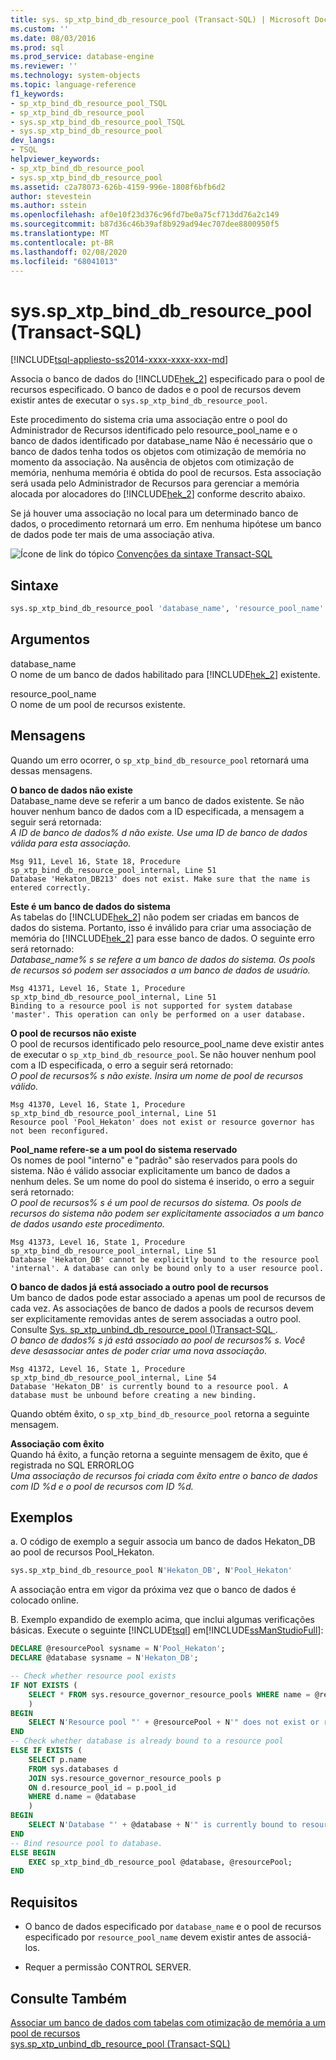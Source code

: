 ```yaml
---
title: sys. sp_xtp_bind_db_resource_pool (Transact-SQL) | Microsoft Docs
ms.custom: ''
ms.date: 08/03/2016
ms.prod: sql
ms.prod_service: database-engine
ms.reviewer: ''
ms.technology: system-objects
ms.topic: language-reference
f1_keywords:
- sp_xtp_bind_db_resource_pool_TSQL
- sp_xtp_bind_db_resource_pool
- sys.sp_xtp_bind_db_resource_pool_TSQL
- sys.sp_xtp_bind_db_resource_pool
dev_langs:
- TSQL
helpviewer_keywords:
- sp_xtp_bind_db_resource_pool
- sys.sp_xtp_bind_db_resource_pool
ms.assetid: c2a78073-626b-4159-996e-1808f6bfb6d2
author: stevestein
ms.author: sstein
ms.openlocfilehash: af0e10f23d376c96fd7be0a75cf713dd76a2c149
ms.sourcegitcommit: b87d36c46b39af8b929ad94ec707dee8800950f5
ms.translationtype: MT
ms.contentlocale: pt-BR
ms.lasthandoff: 02/08/2020
ms.locfileid: "68041013"
---
```

# <a name="syssp_xtp_bind_db_resource_pool-transact-sql"></a>sys.sp_xtp_bind_db_resource_pool (Transact-SQL)
[!INCLUDE[tsql-appliesto-ss2014-xxxx-xxxx-xxx-md](../../includes/tsql-appliesto-ss2014-xxxx-xxxx-xxx-md.md)]

  Associa o banco de dados do [!INCLUDE[hek_2](../../includes/hek-2-md.md)] especificado para o pool de recursos especificado. O banco de dados e o pool de recursos devem existir antes de executar o `sys.sp_xtp_bind_db_resource_pool`.  
  
 Este procedimento do sistema cria uma associação entre o pool do Administrador de Recursos identificado pelo resource_pool_name e o banco de dados identificado por database_name Não é necessário que o banco de dados tenha todos os objetos com otimização de memória no momento da associação. Na ausência de objetos com otimização de memória, nenhuma memória é obtida do pool de recursos. Esta associação será usada pelo Administrador de Recursos para gerenciar a memória alocada por alocadores do [!INCLUDE[hek_2](../../includes/hek-2-md.md)] conforme descrito abaixo.  
  
 Se já houver uma associação no local para um determinado banco de dados, o procedimento retornará um erro.  Em nenhuma hipótese um banco de dados pode ter mais de uma associação ativa.  
  
 ![Ícone de link do tópico](../../database-engine/configure-windows/media/topic-link.gif "Ícone de link do tópico") [Convenções da sintaxe Transact-SQL](../../t-sql/language-elements/transact-sql-syntax-conventions-transact-sql.md)  
  
  
## <a name="syntax"></a>Sintaxe  
  
```sql  
sys.sp_xtp_bind_db_resource_pool 'database_name', 'resource_pool_name'  
```  
  
## <a name="arguments"></a>Argumentos  
 database_name  
 O nome de um banco de dados habilitado para [!INCLUDE[hek_2](../../includes/hek-2-md.md)] existente.  
  
 resource_pool_name  
 O nome de um pool de recursos existente.  
  
## <a name="messages"></a>Mensagens  
 Quando um erro ocorrer, o `sp_xtp_bind_db_resource_pool` retornará uma dessas mensagens.  
  
 **O banco de dados não existe**  
 Database_name deve se referir a um banco de dados existente. Se não houver nenhum banco de dados com a ID especificada, a mensagem a seguir será retornada:   
*A ID de banco de dados% d não existe.  Use uma ID de banco de dados válida para esta associação.*  
  
```  
Msg 911, Level 16, State 18, Procedure sp_xtp_bind_db_resource_pool_internal, Line 51  
Database 'Hekaton_DB213' does not exist. Make sure that the name is entered correctly.  
```  
  
**Este é um banco de dados do sistema**  
 As tabelas do [!INCLUDE[hek_2](../../includes/hek-2-md.md)] não podem ser criadas em bancos de dados do sistema.  Portanto, isso é inválido para criar uma associação de memória do [!INCLUDE[hek_2](../../includes/hek-2-md.md)] para esse banco de dados.  O seguinte erro será retornado:  
*Database_name% s se refere a um banco de dados do sistema.  Os pools de recursos só podem ser associados a um banco de dados de usuário.*  
  
```  
Msg 41371, Level 16, State 1, Procedure sp_xtp_bind_db_resource_pool_internal, Line 51  
Binding to a resource pool is not supported for system database 'master'. This operation can only be performed on a user database.  
```  
  
**O pool de recursos não existe**  
 O pool de recursos identificado pelo resource_pool_name deve existir antes de executar o `sp_xtp_bind_db_resource_pool`.  Se não houver nenhum pool com a ID especificada, o erro a seguir será retornado:  
*O pool de recursos% s não existe.  Insira um nome de pool de recursos válido.*  
  
```  
Msg 41370, Level 16, State 1, Procedure sp_xtp_bind_db_resource_pool_internal, Line 51  
Resource pool 'Pool_Hekaton' does not exist or resource governor has not been reconfigured.  
```  
  
**Pool_name refere-se a um pool do sistema reservado**  
 Os nomes de pool "interno" e "padrão" são reservados para pools do sistema.  Não é válido associar explicitamente um banco de dados a nenhum deles.  Se um nome do pool do sistema é inserido, o erro a seguir será retornado:  
*O pool de recursos% s é um pool de recursos do sistema.  Os pools de recursos do sistema não podem ser explicitamente associados a um banco de dados usando este procedimento.*  
  
```  
Msg 41373, Level 16, State 1, Procedure sp_xtp_bind_db_resource_pool_internal, Line 51  
Database 'Hekaton_DB' cannot be explicitly bound to the resource pool 'internal'. A database can only be bound only to a user resource pool.  
```  
  
**O banco de dados já está associado a outro pool de recursos**  
 Um banco de dados pode estar associado a apenas um pool de recursos de cada vez. As associações de banco de dados a pools de recursos devem ser explicitamente removidas antes de serem associadas a outro pool. Consulte [Sys. sp_xtp_unbind_db_resource_pool &#40;&#41;Transact-SQL ](../../relational-databases/system-stored-procedures/sys-sp-xtp-unbind-db-resource-pool-transact-sql.md).  
*O banco de dados% s já está associado ao pool de recursos% s.  Você deve desassociar antes de poder criar uma nova associação.*  
  
```  
Msg 41372, Level 16, State 1, Procedure sp_xtp_bind_db_resource_pool_internal, Line 54  
Database 'Hekaton_DB' is currently bound to a resource pool. A database must be unbound before creating a new binding.  
```  
  
 Quando obtém êxito, o `sp_xtp_bind_db_resource_pool` retorna a seguinte mensagem.  
  
**Associação com êxito**  
 Quando há êxito, a função retorna a seguinte mensagem de êxito, que é registrada no SQL ERRORLOG  
*Uma associação de recursos foi criada com êxito entre o banco de dados com ID %d e o pool de recursos com ID %d.*  
  
## <a name="examples"></a>Exemplos  
a.  O código de exemplo a seguir associa um banco de dados Hekaton_DB ao pool de recursos Pool_Hekaton.  
  
```sql  
sys.sp_xtp_bind_db_resource_pool N'Hekaton_DB', N'Pool_Hekaton'  
```  
 
 A associação entra em vigor da próxima vez que o banco de dados é colocado online.  
 
 B. Exemplo expandido de exemplo acima, que inclui algumas verificações básicas.  Execute o seguinte [!INCLUDE[tsql](../../includes/tsql-md.md)] em[!INCLUDE[ssManStudioFull](../../includes/ssmanstudiofull-md.md)]\:
 
```sql
DECLARE @resourcePool sysname = N'Pool_Hekaton';
DECLARE @database sysname = N'Hekaton_DB';

-- Check whether resource pool exists
IF NOT EXISTS (
    SELECT * FROM sys.resource_governor_resource_pools WHERE name = @resourcePool
    )
BEGIN
    SELECT N'Resource pool "' + @resourcePool + N'" does not exist or resource governor has not been reconfigured.';
END
-- Check whether database is already bound to a resource pool
ELSE IF EXISTS (
    SELECT p.name
    FROM sys.databases d
    JOIN sys.resource_governor_resource_pools p
    ON d.resource_pool_id = p.pool_id
    WHERE d.name = @database
    )
BEGIN
    SELECT N'Database "' + @database + N'" is currently bound to resource pool "' + @resourcePool  + N'". A database must be unbound before creating a new binding.';
END
-- Bind resource pool to database.
ELSE BEGIN
    EXEC sp_xtp_bind_db_resource_pool @database, @resourcePool; 
END 
``` 
  
## <a name="requirements"></a>Requisitos  
  
-   O banco de dados especificado por `database_name` e o pool de recursos especificado por `resource_pool_name` devem existir antes de associá-los.  
  
-   Requer a permissão CONTROL SERVER.  
  
## <a name="see-also"></a>Consulte Também  
 [Associar um banco de dados com tabelas com otimização de memória a um pool de recursos](../../relational-databases/in-memory-oltp/bind-a-database-with-memory-optimized-tables-to-a-resource-pool.md)   
 [sys.sp_xtp_unbind_db_resource_pool &#40;Transact-SQL&#41;](../../relational-databases/system-stored-procedures/sys-sp-xtp-unbind-db-resource-pool-transact-sql.md)  
  
  
